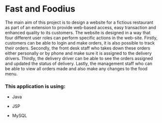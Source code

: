 # Fast and Foodius

The main aim of this project is to design a website for a fictious restaurant as part of an extension to provide web-based access, easy transaction and enhanced quality to its customers. The website is designed in a way that four different user roles can perform specific actions in the web-site.
Firstly, customers can be able to login and make orders, it is also possible to track their orders. Secondly, the front desk staff who takes down these orders either personally or by phone and make sure it is assigned to the delivery drivers. Thirdly, the delivery driver can be able to see the orders assigned and updated the status of delivery. Lastly, the management staff who can be able to view all orders made and also make any changes to the food menu.

### This application is using:

* Java
- JSP
+ MySQL

